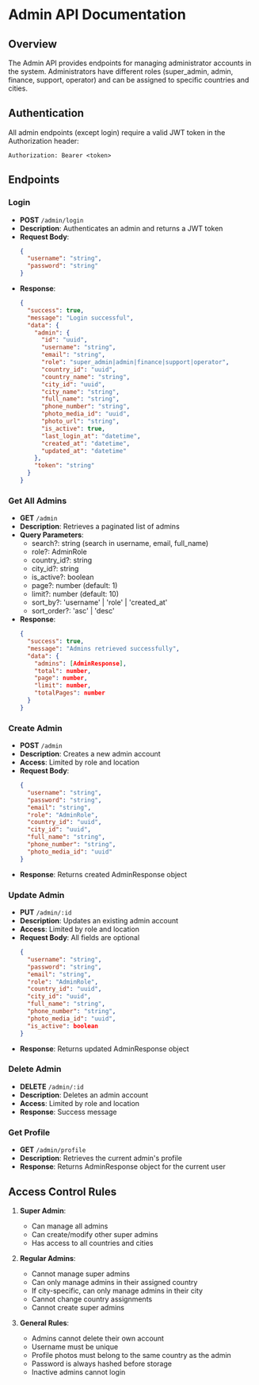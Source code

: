 # Admin API Documentation

## Overview
The Admin API provides endpoints for managing administrator accounts in the system. Administrators have different roles (super_admin, admin, finance, support, operator) and can be assigned to specific countries and cities.

## Authentication
All admin endpoints (except login) require a valid JWT token in the Authorization header:
```
Authorization: Bearer <token>
```

## Endpoints

### Login
- **POST** `/admin/login`
- **Description**: Authenticates an admin and returns a JWT token
- **Request Body**:
  ```json
  {
    "username": "string",
    "password": "string"
  }
  ```
- **Response**:
  ```json
  {
    "success": true,
    "message": "Login successful",
    "data": {
      "admin": {
        "id": "uuid",
        "username": "string",
        "email": "string",
        "role": "super_admin|admin|finance|support|operator",
        "country_id": "uuid",
        "country_name": "string",
        "city_id": "uuid",
        "city_name": "string",
        "full_name": "string",
        "phone_number": "string",
        "photo_media_id": "uuid",
        "photo_url": "string",
        "is_active": true,
        "last_login_at": "datetime",
        "created_at": "datetime",
        "updated_at": "datetime"
      },
      "token": "string"
    }
  }
  ```

### Get All Admins
- **GET** `/admin`
- **Description**: Retrieves a paginated list of admins
- **Query Parameters**:
  - search?: string (search in username, email, full_name)
  - role?: AdminRole
  - country_id?: string
  - city_id?: string
  - is_active?: boolean
  - page?: number (default: 1)
  - limit?: number (default: 10)
  - sort_by?: 'username' | 'role' | 'created_at'
  - sort_order?: 'asc' | 'desc'
- **Response**:
  ```json
  {
    "success": true,
    "message": "Admins retrieved successfully",
    "data": {
      "admins": [AdminResponse],
      "total": number,
      "page": number,
      "limit": number,
      "totalPages": number
    }
  }
  ```

### Create Admin
- **POST** `/admin`
- **Description**: Creates a new admin account
- **Access**: Limited by role and location
- **Request Body**:
  ```json
  {
    "username": "string",
    "password": "string",
    "email": "string",
    "role": "AdminRole",
    "country_id": "uuid",
    "city_id": "uuid",
    "full_name": "string",
    "phone_number": "string",
    "photo_media_id": "uuid"
  }
  ```
- **Response**: Returns created AdminResponse object

### Update Admin
- **PUT** `/admin/:id`
- **Description**: Updates an existing admin account
- **Access**: Limited by role and location
- **Request Body**: All fields are optional
  ```json
  {
    "username": "string",
    "password": "string",
    "email": "string",
    "role": "AdminRole",
    "country_id": "uuid",
    "city_id": "uuid",
    "full_name": "string",
    "phone_number": "string",
    "photo_media_id": "uuid",
    "is_active": boolean
  }
  ```
- **Response**: Returns updated AdminResponse object

### Delete Admin
- **DELETE** `/admin/:id`
- **Description**: Deletes an admin account
- **Access**: Limited by role and location
- **Response**: Success message

### Get Profile
- **GET** `/admin/profile`
- **Description**: Retrieves the current admin's profile
- **Response**: Returns AdminResponse object for the current user

## Access Control Rules

1. **Super Admin**:
   - Can manage all admins
   - Can create/modify other super admins
   - Has access to all countries and cities

2. **Regular Admins**:
   - Cannot manage super admins
   - Can only manage admins in their assigned country
   - If city-specific, can only manage admins in their city
   - Cannot change country assignments
   - Cannot create super admins

3. **General Rules**:
   - Admins cannot delete their own account
   - Username must be unique
   - Profile photos must belong to the same country as the admin
   - Password is always hashed before storage
   - Inactive admins cannot login 